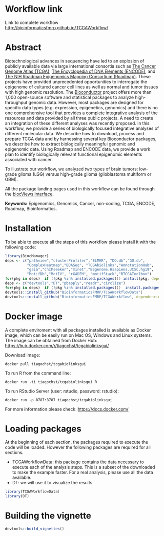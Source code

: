 # Workflow link

Link to complete workflow http://bioinformaticsfmrp.github.io/TCGAWorkflow/

# Abstract

Biotechnological advances in sequencing have led to an explosion of
    publicly available data via large international consortia such as [The
    Cancer Genome Atlas (TCGA)](http://cancergenome.nih.gov/), [The
    Encyclopedia of DNA Elements (ENCODE)](http://www.encodeproject.org/),
    and [The NIH Roadmap Epigenomics Mapping Consortium
    (Roadmap)](http://www.roadmapepigenomics.org/). These projects have
    provided unprecedented opportunities to interrogate the epigenome of
    cultured cancer cell lines as well as normal and tumor tissues with high
    genomic resolution. The [Bioconductor](http://www.bioconductor.org/)
    project offers more than 1,000 open-source software and statistical
    packages to analyze high-throughput genomic data. However, most packages
    are designed for specific data types (e.g. expression, epigenetics,
    genomics) and there is no one comprehensive tool that provides a
    complete integrative analysis of the resources and data provided by all
    three public projects. A need to create an integration of these
    different analyses was recently proposed. In this workflow, we provide a
    series of biologically focused integrative analyses of different
    molecular data. We describe how to download, process and prepare TCGA
    data and by harnessing several key Bioconductor packages, we describe
    how to extract biologically meaningful genomic and epigenomic data.
    Using Roadmap and ENCODE data, we provide a work plan to identify
    biologically relevant functional epigenomic elements associated with
    cancer. 
    
To illustrate our workflow, we analyzed two types of brain
tumors: low-grade glioma (LGG) versus high-grade glioma (glioblastoma
multiform or GBM). 

All the  package landing pages used in this workflow can be found through the [biocViews interface](http://www.bioconductor.org/packages/release/BiocViews.html#___Software).
    
**Keywords:** Epigenomics, Genomics, Cancer, non-coding, TCGA, ENCODE, Roadmap, Bioinformatics.

# Installation

To be able to execute all the steps of this workflow please install it with the following code:

```R
library(BiocManager)
deps <- c("pathview","clusterProfiler","ELMER", "DO.db","GO.db", 
          "ComplexHeatmap","EDASeq", "TCGAbiolinks","AnnotationHub",
          "gaia","ChIPseeker","minet","BSgenome.Hsapiens.UCSC.hg19",
          "MotifDb","MotIV", "rGADEM", "motifStack","RTCGAToolbox")
for(pkg in deps)  if (!pkg %in% installed.packages()) install(pkg, dependencies = TRUE)
deps <- c("devtools","DT","pbapply","readr","circlize")
for(pkg in deps)  if (!pkg %in% installed.packages())  install.packages(pkg,dependencies = TRUE)
devtools::install_github("BioinformaticsFMRP/TCGAWorkflowData")
devtools::install_github("BioinformaticsFMRP/TCGAWorkflow", dependencies = TRUE)
```

# Docker image

A complete enviroment with all packages installed is available as Docker image, which can be easily run on Mac OS, Windows and Linux systems. The image can be obtained from Docker Hub: https://hub.docker.com/r/tiagochst/tcgabiolinksgui/

Download image:
```{bash, eval = FALSE}
docker pull tiagochst/tcgabiolinksgui
```

To run R from the command line:
```{bash, eval = FALSE}
docker run -ti tiagochst/tcgabiolinksgui R
```

To run RStudio Server (user: rstudio, password: rstudio): 
```{bash, eval = FALSE}
docker run -p 8787:8787 tiagochst/tcgabiolinksgui
```

For more information please check: https://docs.docker.com/

# Loading packages

At the beginning of each section, the packages required to execute the code will be loaded. However the following packages are required for all sections.

- TCGAWorkflowData: this package contains the data necessary to execute each of the analysis
steps. This is a subset of the downloaded to make the example faster. For a real analysis, please
use all the data available.
- DT: we will use it to visualize the results

```R
library(TCGAWorkflowData)
library(DT)
```

# Building the vignette
```R
devtools::build_vignettes()
```
